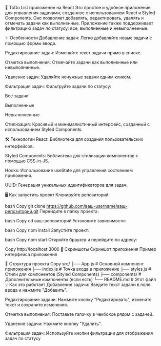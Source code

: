 🚀 ToDo List приложение на React
Это простое и удобное приложение для управления задачами, созданное с использованием React и Styled Components. Оно позволяет добавлять, редактировать, удалять и отмечать задачи как выполненные. Приложение также поддерживает фильтрацию задач по статусу: все, выполненные и невыполненные.

✨ Особенности
Добавление задач: Легко добавляйте новые задачи с помощью формы ввода.

Редактирование задач: Изменяйте текст задачи прямо в списке.

Отметка выполнения: Отмечайте задачи как выполненные или невыполненные.

Удаление задач: Удаляйте ненужные задачи одним кликом.

Фильтрация задач: Фильтруйте задачи по статусу:

Все задачи

Выполненные

Невыполненные

Стилизация: Красивый и минималистичный интерфейс, созданный с использованием Styled Components.

🛠️ Технологии
React: Библиотека для создания пользовательских интерфейсов.

Styled Components: Библиотека для стилизации компонентов с помощью CSS-in-JS.

Hooks: Использование useState для управления состоянием приложения.

UUID: Генерация уникальных идентификаторов для задач.

🖥️ Как запустить проект
Клонируйте репозиторий:

bash
Copy
git clone https://github.com/ваш-username/ваш-репозиторий.git
Перейдите в папку проекта:

bash
Copy
cd ваш-репозиторий
Установите зависимости:

bash
Copy
npm install
Запустите проект:

bash
Copy
npm start
Откройте браузер и перейдите по адресу:

Copy
http://localhost:3000
📸 Скриншоты
Скриншот приложения
Пример интерфейса приложения

🧩 Структура проекта
Copy
src/
├── App.js                # Основной компонент приложения
├── index.js              # Точка входа в приложение
├── styles.js             # Стили для компонентов (Styled Components)
├── components/           # Дополнительные компоненты (если есть)
└── README.md             # Этот файл
💡 Как это работает
Добавление задачи: Введите текст задачи в поле ввода и нажмите "Добавить".

Редактирование задачи: Нажмите кнопку "Редактировать", измените текст и сохраните изменения.

Отметка выполнения: Поставьте галочку в чекбоксе рядом с задачей.

Удаление задачи: Нажмите кнопку "Удалить".

Фильтрация задач: Используйте кнопки фильтрации для отображения задач по статусу
